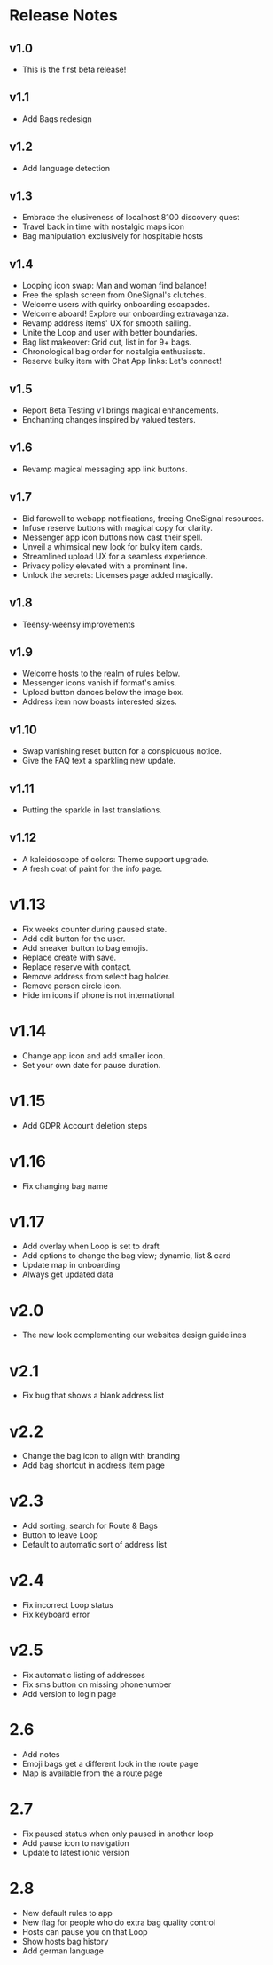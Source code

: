 # Release Notes

## v1.0

- This is the first beta release!

## v1.1

- Add Bags redesign

## v1.2

- Add language detection

## v1.3

- Embrace the elusiveness of localhost:8100 discovery quest
- Travel back in time with nostalgic maps icon
- Bag manipulation exclusively for hospitable hosts

## v1.4

- Looping icon swap: Man and woman find balance!
- Free the splash screen from OneSignal's clutches.
- Welcome users with quirky onboarding escapades.
- Welcome aboard! Explore our onboarding extravaganza.
- Revamp address items' UX for smooth sailing.
- Unite the Loop and user with better boundaries.
- Bag list makeover: Grid out, list in for 9+ bags.
- Chronological bag order for nostalgia enthusiasts.
- Reserve bulky item with Chat App links: Let's connect!

## v1.5

- Report Beta Testing v1 brings magical enhancements.
- Enchanting changes inspired by valued testers.

## v1.6

- Revamp magical messaging app link buttons.

## v1.7

- Bid farewell to webapp notifications, freeing OneSignal resources.
- Infuse reserve buttons with magical copy for clarity.
- Messenger app icon buttons now cast their spell.
- Unveil a whimsical new look for bulky item cards.
- Streamlined upload UX for a seamless experience.
- Privacy policy elevated with a prominent line.
- Unlock the secrets: Licenses page added magically.

## v1.8

- Teensy-weensy improvements

## v1.9

- Welcome hosts to the realm of rules below.
- Messenger icons vanish if format's amiss.
- Upload button dances below the image box.
- Address item now boasts interested sizes.

## v1.10

- Swap vanishing reset button for a conspicuous notice.
- Give the FAQ text a sparkling new update.

## v1.11

- Putting the sparkle in last translations.

## v1.12

- A kaleidoscope of colors: Theme support upgrade.
- A fresh coat of paint for the info page.

# v1.13

- Fix weeks counter during paused state.
- Add edit button for the user.
- Add sneaker button to bag emojis.
- Replace create with save.
- Replace reserve with contact.
- Remove address from select bag holder.
- Remove person circle icon.
- Hide im icons if phone is not international.

# v1.14

- Change app icon and add smaller icon.
- Set your own date for pause duration.

# v1.15

- Add GDPR Account deletion steps

# v1.16

- Fix changing bag name

# v1.17

- Add overlay when Loop is set to draft
- Add options to change the bag view; dynamic, list & card
- Update map in onboarding
- Always get updated data

# v2.0

- The new look complementing our websites design guidelines

# v2.1

- Fix bug that shows a blank address list

# v2.2

- Change the bag icon to align with branding
- Add bag shortcut in address item page

# v2.3

- Add sorting, search for Route & Bags
- Button to leave Loop
- Default to automatic sort of address list

# v2.4

- Fix incorrect Loop status
- Fix keyboard error

# v2.5

- Fix automatic listing of addresses
- Fix sms button on missing phonenumber
- Add version to login page

# 2.6

- Add notes
- Emoji bags get a different look in the route page
- Map is available from the a route page

# 2.7

- Fix paused status when only paused in another loop
- Add pause icon to navigation
- Update to latest ionic version

# 2.8

- New default rules to app
- New flag for people who do extra bag quality control
- Hosts can pause you on that Loop
- Show hosts bag history
- Add german language
